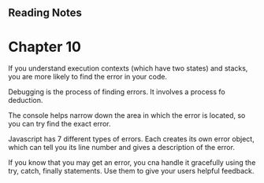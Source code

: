 ## Reading Notes

# Chapter 10

If you understand execution contexts (which have two states) and stacks, you are more likely to find the error in your code.

Debugging is the process of finding errors. It involves a process fo deduction.

The console helps narrow down the area in which the error is located, so you can try find the exact error.

Javascript has 7 different types of errors. Each creates its own error object, which can tell you its line number and gives a description of the error.

If you know that you may get an error, you cna handle it gracefully using the try, catch, finally statements. Use them to give your users helpful feedback. 

